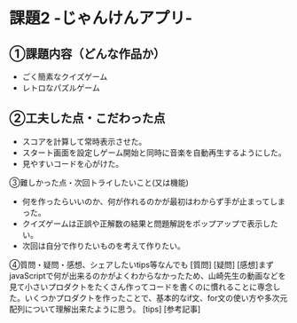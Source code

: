 # 課題2 -じゃんけんアプリ-
## ①課題内容（どんな作品か）
- ごく簡素なクイズゲーム
- レトロなパズルゲーム

## ②工夫した点・こだわった点
- スコアを計算して常時表示させた。
- スタート画面を設定しゲーム開始と同時に音楽を自動再生するようにした。
- 見やすいコードを心がけた。

③難しかった点・次回トライしたいこと(又は機能)
- 何を作ったらいいのか、何が作れるのかが最初はわからず手が止まってしまった。
- クイズゲームは正誤や正解数の結果と問題解説をポップアップで表示したい。
- 次回は自分で作りたいものを考えて作りたい。

④質問・疑問・感想、シェアしたいtips等なんでも
[質問]
[疑問]
[感想]まずjavaScriptで何が出来るのかがよくわからなかったため、山崎先生の動画などを見て小さいプロダクトをたくさん作ってコードを書くのに慣れることに専念した。いくつかプロダクトを作ったことで、基本的なif文、for文の使い方や多次元配列について理解出来たように思う。
[tips]
[参考記事]
